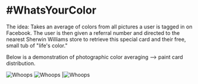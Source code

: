 # \#WhatsYourColor

The idea: Takes an average of colors from all pictures a user is tagged in on Facebook. The user is then given a referral number and directed to the nearest Sherwin Williams store to retrieve this special card and their free, small tub of "life's color." 


Below is a demonstration of photographic color averaging --> paint card distribution.


![Whoops](https://github.com/ruslan120101/WhatsYourColor/blob/master/images/Sample%20Usage/1.png) ![Whoops](https://github.com/ruslan120101/WhatsYourColor/blob/master/images/Sample%20Usage/2.png)  |![Whoops](https://github.com/ruslan120101/WhatsYourColor/blob/master/images/Sample%20Usage/3.png)

  


